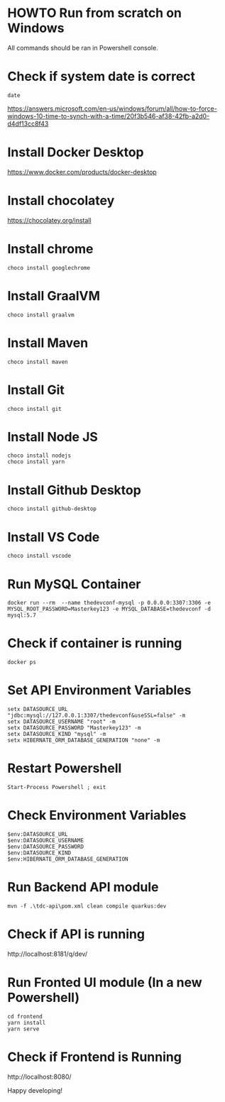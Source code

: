 # HOWTO Run from scratch on Windows

All commands should be ran in Powershell console.

# Check if system date is correct
```
date
```

https://answers.microsoft.com/en-us/windows/forum/all/how-to-force-windows-10-time-to-synch-with-a-time/20f3b546-af38-42fb-a2d0-d4df13cc8f43

# Install Docker Desktop

https://www.docker.com/products/docker-desktop

# Install chocolatey

https://chocolatey.org/install

# Install chrome
```
choco install googlechrome
```

# Install GraalVM
```
choco install graalvm
```

# Install Maven
```
choco install maven
```

# Install Git
```
choco install git
```

# Install Node JS
```
choco install nodejs
choco install yarn
```

# Install Github Desktop
```
choco install github-desktop
```

# Install VS Code
```
choco install vscode
```

# Run MySQL Container
```
docker run --rm  --name thedevconf-mysql -p 0.0.0.0:3307:3306 -e MYSQL_ROOT_PASSWORD=Masterkey123 -e MYSQL_DATABASE=thedevconf -d mysql:5.7
```

# Check if container is running
```
docker ps
```

# Set API Environment Variables
```
setx DATASOURCE_URL "jdbc:mysql://127.0.0.1:3307/thedevconf&useSSL=false" -m
setx DATASOURCE_USERNAME "root" -m
setx DATASOURCE_PASSWORD "Masterkey123" -m
setx DATASOURCE_KIND "mysql" -m
setx HIBERNATE_ORM_DATABASE_GENERATION "none" -m
```

# Restart Powershell
```
Start-Process Powershell ; exit
```

# Check Environment Variables 
```
$env:DATASOURCE_URL
$env:DATASOURCE_USERNAME
$env:DATASOURCE_PASSWORD
$env:DATASOURCE_KIND 
$env:HIBERNATE_ORM_DATABASE_GENERATION
```

# Run Backend API module
```
mvn -f .\tdc-api\pom.xml clean compile quarkus:dev
```

# Check if API is running
http://localhost:8181/q/dev/


# Run Fronted UI module (In a new Powershell)
```
cd frontend
yarn install
yarn serve
```

# Check if Frontend is Running
http://localhost:8080/

Happy developing!













